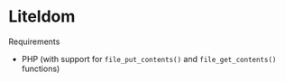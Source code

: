 # Liteldom
Requirements
- PHP (with support for `file_put_contents()` and `file_get_contents()` functions)
